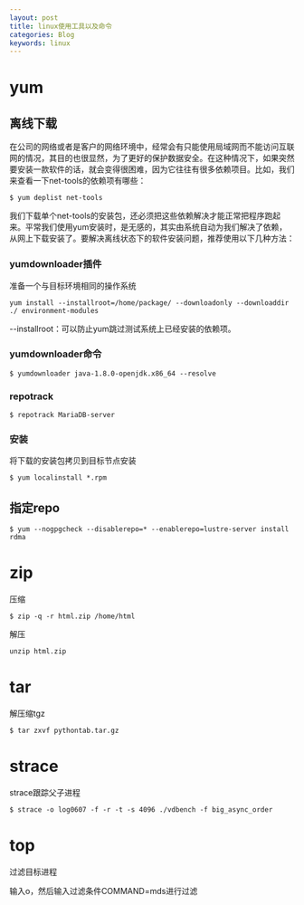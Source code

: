 ```yaml
---
layout: post
title: linux使用工具以及命令
categories: Blog
keywords: linux 
---
```



# yum

## 离线下载

在公司的网络或者是客户的网络环境中，经常会有只能使用局域网而不能访问互联网的情况，其目的也很显然，为了更好的保护数据安全。在这种情况下，如果突然要安装一款软件的话，就会变得很困难，因为它往往有很多依赖项目。比如，我们来查看一下net-tools的依赖项有哪些：

```shell
$ yum deplist net-tools
```

我们下载单个net-tools的安装包，还必须把这些依赖解决才能正常把程序跑起来。平常我们使用yum安装时，是无感的，其实由系统自动为我们解决了依赖，从网上下载安装了。要解决离线状态下的软件安装问题，推荐使用以下几种方法：

### yumdownloader插件

准备一个与目标环境相同的操作系统

```shell
yum install --installroot=/home/package/ --downloadonly --downloaddir ./ environment-modules
```

--installroot：可以防止yum跳过测试系统上已经安装的依赖项。



### yumdownloader命令

```shell
$ yumdownloader java-1.8.0-openjdk.x86_64 --resolve
```



### repotrack

```shell
$ repotrack MariaDB-server
```



### 安装

将下载的安装包拷贝到目标节点安装

```shell
$ yum localinstall *.rpm
```



## 指定repo

```shell
$ yum --nogpgcheck --disablerepo=* --enablerepo=lustre-server install rdma
```





# zip

压缩

```shell
$ zip -q -r html.zip /home/html
```

解压

```shell
unzip html.zip
```



# tar

解压缩tgz

```shell
$ tar zxvf pythontab.tar.gz
```



# strace

strace跟踪父子进程

```shell
$ strace -o log0607 -f -r -t -s 4096 ./vdbench -f big_async_order
```

# top

过滤目标进程

输入o，然后输入过滤条件COMMAND=mds进行过滤
